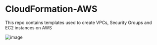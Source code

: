 # CloudFormation-AWS
This repo contains templates used to create VPCs, Security Groups and EC2 instances on AWS

![image](https://user-images.githubusercontent.com/52250306/162491050-60b0e757-fe8d-413d-b123-124ff7993b70.png)
